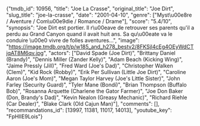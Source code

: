 {"tmdb_id": 10956, "title": "Joe La Crasse", "original_title": "Joe Dirt", "slug_title": "joe-la-crasse", "date": "2001-04-10", "genre": ["Myst\u00e8re / Aventure / Com\u00e9die / Romance / Drame"], "score": "5.4/10", "synopsis": "Joe Dirt est portier. Il r\u00eave de retrouver ses parents qu'il a perdu au Grand Canyon quand il avait huit ans. Sa qu\u00eate va le conduire \u00e0 vivre de folles aventures...", "image": "https://image.tmdb.org/t/p/w185_and_h278_bestv2/8FKSjl4cEg4OEyWdCTjqAT8M6qv.jpg", "actors": ["David Spade (Joe Dirt)", "Brittany Daniel (Brandy)", "Dennis Miller (Zander Kelly)", "Adam Beach (Kicking Wing)", "Jaime Pressly (Jill)", "Fred Ward (Joe's Dad)", "Christopher Walken (Clem)", "Kid Rock (Robby)", "Erik Per Sullivan (Little Joe Dirt)", "Caroline Aaron (Joe's Mom)", "Megan Taylor Harvey (Joe's Little Sister)", "John Farley (Security Guard)", "Tyler Mane (Bondi)", "Brian Thompson (Buffalo Bob)", "Rosanna Arquette (Charlene the Gator Farmer)", "Joe Don Baker (Don, Brandy's Dad)", "Kevin Nealon (Greasy Mechanic)", "Richard Riehle (Car Dealer)", "Blake Clark (Old Cajun Man)"], "comments": [], "recommandations_id": [13997, 11381, 11017, 14013], "youtube_key": "FpHIIE9Lois"}